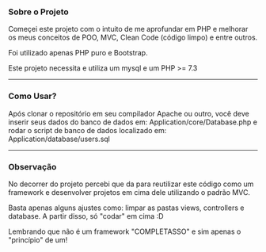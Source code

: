 <h3>Sobre o Projeto</h3>
<p>Começei este projeto com o intuito de me aprofundar em PHP e melhorar os meus conceitos de POO, MVC, Clean Code (código limpo) e entre outros.</p>
<p>Foi utilizado apenas PHP puro e Bootstrap.</p>
<p>Este projeto necessita e utiliza um mysql e um PHP >= 7.3</p>
<hr>
<h3>Como Usar?</h3>
<p>Após clonar o repositório em seu compilador Apache ou outro, você deve inserir seus dados do banco de dados em: Application/core/Database.php e rodar o script de banco de dados localizado em: Application/database/users.sql</p>
<hr>
<h3>Observação</h3>
<p>No decorrer do projeto percebi que da para reutilizar este código como um framework e desenvolver projetos em cima dele utilizando o padrão MVC.</p>
<p>Basta apenas alguns ajustes como: limpar as pastas views, controllers e database. A partir disso, só "codar" em cima :D</p>
<p>Lembrando que não é um framework "COMPLETASSO" e sim apenas o "princípio" de um!</p>